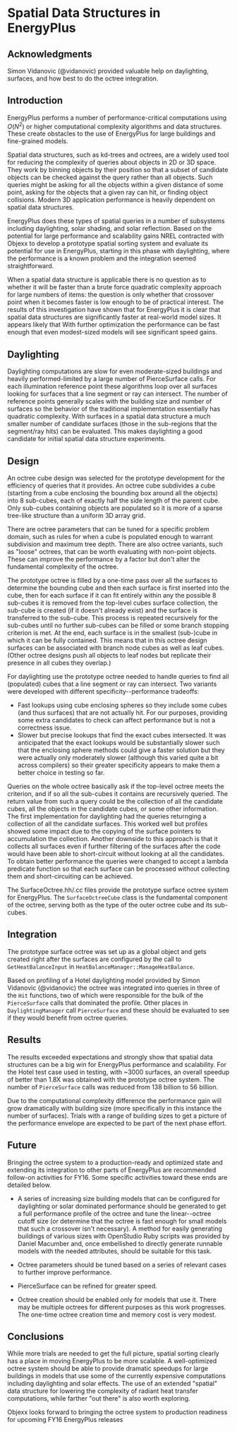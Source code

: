 # Spatial Data Structures in EnergyPlus

## Acknowledgments

Simon Vidanovic (@vidanovic) provided valuable help on daylighting, surfaces, and how best to do the octree integration.

## Introduction

EnergyPlus performs a number of performance-critical computations using *O*(*N*<sup>2</sup>) or higher computational complexity algorithms and data structures. These create obstacles to the use of EnergyPlus for large buildings and fine-grained models.

Spatial data structures, such as kd-trees and octrees, are a widely used tool for reducing the complexity of queries about objects in 2D or 3D space. They work by binning objects by their position so that a subset of candidate objects can be checked against the query rather than all objects. Such queries might be asking for all the objects within a given distance of some point, asking for the objects that a given ray can hit, or finding object collisions. Modern 3D application performance is heavily dependent on spatial data structures.

EnergyPlus does these types of spatial queries in a number of subsystems including daylighting, solar shading, and solar reflection. Based on the potential for large performance and scalability gains NREL contracted with Objexx to develop a prototype spatial sorting system and evaluate its potential for use in EnergyPlus, starting in this phase with daylighting, where the performance is a known problem and the integration seemed straightforward.

When a spatial data structure is applicable there is no question as to whether it will be faster than a brute force quadratic complexity approach for large numbers of items: the question is only whether that crossover point when it becomes faster is low enough to be of practical interest. The results of this investigation have shown that for EnergyPlus it is clear that spatial data structures are significantly faster at real-world model sizes. It appears likely that With further optimization the performance can be fast enough that even modest-sized models will see significant speed gains.

## Daylighting

Daylighting computations are slow for even moderate-sized buildings and heavily performed-limited by a large number of PierceSurface calls. For each illumination reference point these algorithms loop over all surfaces looking for surfaces that a line segment or ray can intersect. The number of reference points generally scales with the building size and number of surfaces so the behavior of the traditional implementation essentially has quadratic complexity. With surfaces in a spatial data structure a much smaller number of candidate surfaces (those in the sub-regions that the segment/ray hits) can be evaluated. This makes daylighting a good candidate for initial spatial data structure experiments.

## Design

An octree cube design was selected for the prototype development for the efficiency of queries that it provides. An octree cube subdivides a cube (starting from a cube enclosing the bounding box around all the objects) into 8 sub-cubes, each of exactly half the side length of the parent cube. Only sub-cubes containing objects are populated so it is more of a sparse tree-like structure than a uniform 3D array grid.

There are octree parameters that can be tuned for a specific problem domain, such as rules for when a cube is populated enough to warrant subdivision and maximum tree depth. There are also octree variants, such as "loose" octrees, that can be worth evaluating with non-point objects. These can improve the performance by a factor but don't alter the fundamental complexity of the octree.

The prototype octree is filled by a one-time pass over all the surfaces to determine the bounding cube and then each surface is first inserted into the cube, then for each surface if it can fit entirely within any the possible 8 sub-cubes it is removed from the top-level cubes surface collection, the sub-cube is created (if it doesn't already exist) and the surface is transferred to the sub-cube. This process is repeated recursively for the sub-cubes until no further sub-cubes can be filled or some branch stopping criterion is met. At the end, each surface is in the smallest (sub-)cube in which it can be fully contained. This means that in this octree design surfaces can be associated with branch node cubes as well as leaf cubes. (Other octree designs push all objects to leaf nodes but replicate their presence in all cubes they overlap.)

For daylighting use the prototype octree needed to handle queries to find all (populated) cubes that a line segment or ray can intersect. Two variants were developed with different specificity--performance tradeoffs:
* Fast lookups using cube enclosing spheres so they include some cubes (and thus surfaces) that are not actually hit. For our purposes, providing some extra candidates to check can affect performance but is not a correctness issue.
* Slower but precise lookups that find the exact cubes intersected.
It was anticipated that the exact lookups would be substantially slower such that the enclosing sphere methods could give a faster solution but they were actually only moderately slower (although this varied quite a bit across compilers) so their greater specificity appears to make them a better choice in testing so far.

Queries on the whole octree basically ask if the top-level octree meets the criterion, and if so all the sub-cubes it contains are recursively queried. The return value from such a query could be the collection of all the candidate cubes, all the objects in the candidate cubes, or some other information. The first implementation for daylighting had the queries returnging a collection of all the candidate surfaces. This worked well but profiles showed some impact due to the copying of the surface pointers to accumulation the collection. Another downside to this approach is that it collects all surfaces even if further filtering of the surfaces after the code would have been able to short-circuit without looking at all the candidates. To obtain better performance the queries were changed to accept a lambda predicate function so that each surface can be processed without collecting them and short-circuiting can be achieved.

The SurfaceOctree.hh/.cc files provide the prototype surface octree system for EnergyPlus. The `SurfaceOctreeCube` class is the fundamental component of the octree, serving both as the type of the outer octree cube and its sub-cubes.

## Integration

The prototype surface octree was set up as a global object and gets created right after the surfaces are configured by the call to `GetHeatBalanceInput` in `HeatBalanceManager::ManageHeatBalance`.

Based on profiling of a Hotel daylighting model provided by Simon Vidanovic (@vidanovic) the octree was integrated into queries in three of the `Hit` functions, two of which were responsible for the bulk of the `PierceSurface` calls that dominated the profile. Other places in `DaylightingManager` call `PierceSurface` and these should be evaluated to see if they would benefit from octree queries.

## Results

The results exceeded expectations and strongly show that spatial data structures can be a big win for EnergyPlus performance and scalability. For the Hotel test case used in testing, with ~3000 surfaces, an overall speedup of better than 1.8X was obtained with the prototype octree system. The number of `PierceSurface` calls was reduced from 138 billion to 56 billion.

Due to the computational complexity difference the performance gain will grow dramatically with building size (more specifically in this instance the number of surfaces). Trials with a range of building sizes to get a picture of the performance envelope are expected to be part of the next phase effort.

## Future

Bringing the octree system to a production-ready and optimized state and extending its integration to other parts of EnergyPlus are recommended follow-on activities for FY16. Some specific activities toward these ends are detailed below.

* A series of increasing size building models that can be configured for daylighting or solar dominated performance should be generated to get a full performance profile of the octree and tune the linear--octree cutoff size (or determine that the octree is fast enough for small models that such a crossover isn't necessary). A method for easily generating buildings of various sizes with OpenStudio Ruby scripts was provided by Daniel Macumber and, once embellished to directly generate runnable models with the needed attributes, should be suitable for this task.

* Octree parameters should be tuned based on a series of relevant cases to further improve performance.

* PierceSurface can be refined for greater speed.

* Octree creation should be enabled only for models that use it. There may be multiple octrees for different purposes as this work progresses. The one-time octree creation time and memory cost is very modest.

## Conclusions

While more trials are needed to get the full picture, spatial sorting clearly has a place in moving EnergyPlus to be more scalable. A well-optimized octree system should be able to provide dramatic speedups for large buildings in models that use some of the currently expensive computations including daylighting and solar effects. The use of an extended "spatial" data structure for lowering the complexity of radiant heat transfer computations, while farther "out there" is also worth exploring.

Objexx looks forward to bringing the octree system to production readiness for upcoming FY16 EnergyPlus releases
